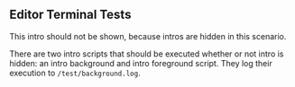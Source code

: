 ## Editor Terminal Tests

This intro should not be shown, because intros are hidden in this scenario.

There are two intro scripts that should be executed whether or not intro is
hidden: an intro background and intro foreground script. They log their
execution to `/test/background.log`.
